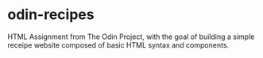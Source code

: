 # odin-recipes

HTML Assignment from The Odin Project, with the goal of building a simple receipe website composed of basic HTML syntax and components.